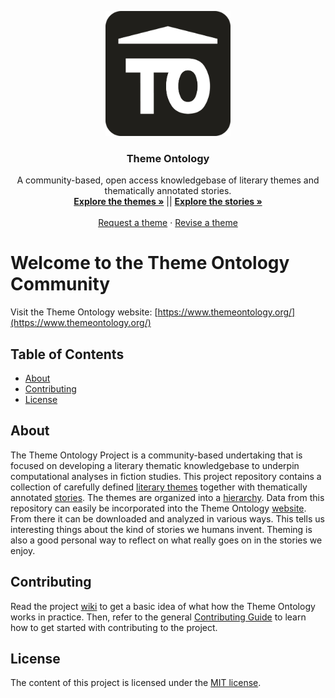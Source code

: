 <p align="center">
  <a href="https://www.themeontology.org/">
    <img src="https://github.com/theme-ontology/tstp/blob/master/projects/favicon2021/avatar-384x384.png?raw=true" alt="LTO avatar" width="200" height="200">
  </a>
</p>

<h3 align="center">Theme Ontology</h3>

<p align="center">
  A community-based, open access knowledgebase of literary themes and thematically annotated stories.
  <br>
  <a href="https://themeontology.org/themes"><strong>Explore the themes »</strong></a>
  ||
  <a href="https://themeontology.org/stories"><strong>Explore the stories »</strong></a>
  <br>
  <br>
  <a href="https://github.com/theme-ontology/theming/issues/new?template=request-a-new-theme.md">Request a theme</a>
  ·
  <a href="https://github.com/theme-ontology/theming/issues/new?template=propose-to-revise-an-existing-theme.md">Revise a theme</a>
</p>

# Welcome to the Theme Ontology Community

Visit the Theme Ontology website: [https://www.themeontology.org/](https://www.themeontology.org/)

## Table of Contents

- [About](#about)
- [Contributing](#contributing)
- [License](#license)

## About

The Theme Ontology Project is a community-based undertaking that is focused on developing a literary thematic knowledgebase to underpin computational analyses in fiction studies.
This project repository contains a collection of carefully defined [literary themes](https://github.com/theme-ontology/theming/wiki/What-is-a-Literary-Theme%3F) together with thematically annotated [stories](https://github.com/theme-ontology/theming/wiki/What-is-a-Story%3F).
The themes are organized into a [hierarchy](https://github.com/theme-ontology/theming/wiki/What-is-Literary-Theme-Ontology%3F).
Data from this repository can easily be incorporated into the Theme Ontology [website](https://www.themeontology.org/).
From there it can be downloaded and analyzed in various ways.
This tells us interesting things about the kind of stories we humans invent.
Theming is also a good personal way to reflect on what really goes on in the stories we enjoy.

## Contributing

Read the project [wiki](https://github.com/theme-ontology/theming/wiki) to get a basic idea of what how the Theme Ontology works in practice.
Then, refer to the general [Contributing Guide](CONTRIBUTING.md) to learn how to get started with contributing to the project.

## License

The content of this project is licensed under the [MIT license](LICENSE.md).



